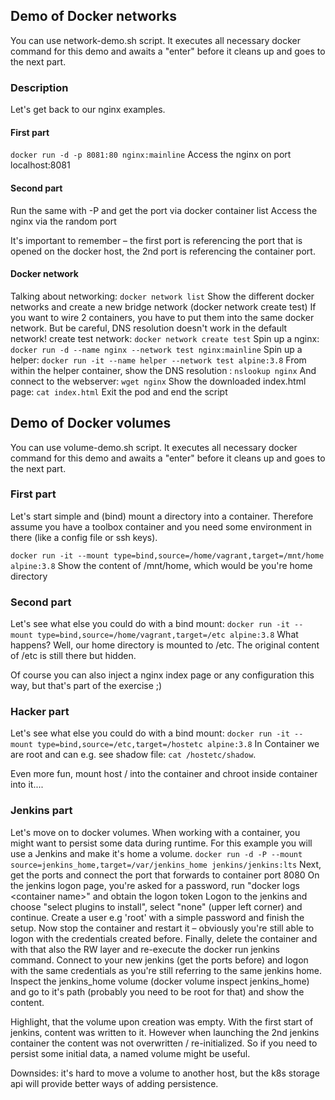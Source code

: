 ## Demo of Docker networks

You can use network-demo.sh script. 
It executes all necessary docker command for this demo and awaits a "enter" before it cleans up and goes to the next part.

### Description

Let's get back to our nginx examples.

#### First part
`docker run -d -p 8081:80 nginx:mainline`
Access the nginx on port localhost:8081

#### Second part
Run the same with -P and get the port via docker container list
Access the nginx via the random port

It's important to remember – the first port is referencing the port that is opened on the docker host, the 2nd port is referencing the container port.

#### Docker network
Talking about networking:
`docker network list`
Show the different docker networks and create a new bridge network (docker network create test)
If you want to wire 2 containers, you have to put them into the same docker network. But be careful, DNS resolution doesn't work in the default network!
create test network: `docker network create test`
Spin up a nginx: `docker run -d --name nginx --network test nginx:mainline`
Spin up a helper: `docker run -it --name helper --network test alpine:3.8`
From within the helper container, show the DNS resolution : `nslookup nginx`
And connect to the webserver: `wget nginx`
Show the downloaded index.html page: `cat index.html`
Exit the pod and end the script

## Demo of Docker volumes

You can use volume-demo.sh script. 
It executes all necessary docker command for this demo and awaits a "enter" before it cleans up and goes to the next part.

### First part

Let's start simple and (bind) mount a directory into a container. Therefore assume you have a toolbox container and you need some environment in there (like a config file or ssh keys).

`docker run -it --mount type=bind,source=/home/vagrant,target=/mnt/home alpine:3.8`
Show the content of /mnt/home, which would be you're home directory

### Second part

Let's see what else you could do with a bind mount:
`docker run -it --mount type=bind,source=/home/vagrant,target=/etc alpine:3.8`
What happens? Well, our home directory is mounted to /etc. The original content of /etc is still there but hidden.

Of course you can also inject a nginx index page or any configuration this way, but that's part of the exercise ;)

### Hacker part

Let's see what else you could do with a bind mount:
`docker run -it --mount type=bind,source=/etc,target=/hostetc alpine:3.8`
In Container we are root and can e.g. see shadow file: `cat /hostetc/shadow`.

Even more fun, mount host / into the container and chroot inside container into it....

### Jenkins part

Let's move on to docker volumes. When working with a container, you might want to persist some data during runtime. For this example you will use a Jenkins and make it's home a volume.
`docker run -d -P --mount source=jenkins_home,target=/var/jenkins_home jenkins/jenkins:lts`
Next, get the ports and connect the port that forwards to container port 8080
On the jenkins logon page, you're asked for a password, run "docker logs \<container name>"  and obtain the logon token
Logon to the jenkins and choose "select plugins to install", select "none" (upper left corner) and continue. 
Create a user e.g 'root' with a simple password and finish the setup.
Now stop the container and restart it – obviously you're still able to logon with the credentials created before.
Finally, delete the container and with that also the RW layer and re-execute the docker run jenkins command. 
Connect to your new jenkins (get the ports before) and logon with the same credentials as you're still referring to the same jenkins home.
Inspect the jenkins_home volume (docker volume inspect jenkins_home) and go to it's path (probably you need to be root for that) and show the content.

Highlight, that the volume upon creation was empty. With the first start of jenkins, content was written to it. However when launching the 2nd jenkins container the content was not overwritten / re-initialized. So if you need to persist some initial data, a named volume might be useful.

Downsides: it's hard to move a volume to another host, but the k8s storage api will provide better ways of adding persistence.
